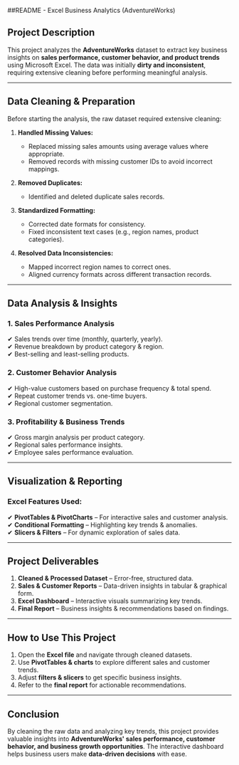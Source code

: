 ##README - Excel Business Analytics (AdventureWorks)


## Project Description  
This project analyzes the **AdventureWorks** dataset to extract key business insights on **sales performance, customer behavior, and product trends** using Microsoft Excel. The data was initially **dirty and inconsistent**, requiring extensive cleaning before performing meaningful analysis.  
 
 ---

## Data Cleaning & Preparation  
Before starting the analysis, the raw dataset required extensive cleaning:  

1. **Handled Missing Values:**  
   - Replaced missing sales amounts using average values where appropriate.  
   - Removed records with missing customer IDs to avoid incorrect mappings.  

2. **Removed Duplicates:**  
   - Identified and deleted duplicate sales records.  

3. **Standardized Formatting:**  
   - Corrected date formats for consistency.  
   - Fixed inconsistent text cases (e.g., region names, product categories).  

4. **Resolved Data Inconsistencies:**  
   - Mapped incorrect region names to correct ones.  
   - Aligned currency formats across different transaction records.  

---

## Data Analysis & Insights  

### **1. Sales Performance Analysis**  
✔ Sales trends over time (monthly, quarterly, yearly).  
✔ Revenue breakdown by product category & region.  
✔ Best-selling and least-selling products.  

### **2. Customer Behavior Analysis**  
✔ High-value customers based on purchase frequency & total spend.  
✔ Repeat customer trends vs. one-time buyers.  
✔ Regional customer segmentation.  

### **3. Profitability & Business Trends**  
✔ Gross margin analysis per product category.  
✔ Regional sales performance insights.  
✔ Employee sales performance evaluation.  

---

## Visualization & Reporting  

### **Excel Features Used:**  
✔ **PivotTables & PivotCharts** – For interactive sales and customer analysis.  
✔ **Conditional Formatting** – Highlighting key trends & anomalies.  
✔ **Slicers & Filters** – For dynamic exploration of sales data.  

---

## Project Deliverables  
1. **Cleaned & Processed Dataset** – Error-free, structured data.  
2. **Sales & Customer Reports** – Data-driven insights in tabular & graphical form.  
3. **Excel Dashboard** – Interactive visuals summarizing key trends.  
4. **Final Report** – Business insights & recommendations based on findings.  

---

## How to Use This Project  
1. Open the **Excel file** and navigate through cleaned datasets.  
2. Use **PivotTables & charts** to explore different sales and customer trends.  
3. Adjust **filters & slicers** to get specific business insights.  
4. Refer to the **final report** for actionable recommendations.  

---

## Conclusion  
By cleaning the raw data and analyzing key trends, this project provides valuable insights into **AdventureWorks' sales performance, customer behavior, and business growth opportunities**. The interactive dashboard helps business users make **data-driven decisions** with ease.  
